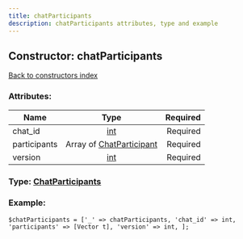 ```yaml
---
title: chatParticipants
description: chatParticipants attributes, type and example
---
```

## Constructor: chatParticipants  
[Back to constructors index](index.md)



### Attributes:

| Name     |    Type       | Required |
|----------|:-------------:|---------:|
|chat\_id|[int](../types/int.md) | Required|
|participants|Array of [ChatParticipant](../types/ChatParticipant.md) | Required|
|version|[int](../types/int.md) | Required|



### Type: [ChatParticipants](../types/ChatParticipants.md)


### Example:

```
$chatParticipants = ['_' => chatParticipants, 'chat_id' => int, 'participants' => [Vector t], 'version' => int, ];
```